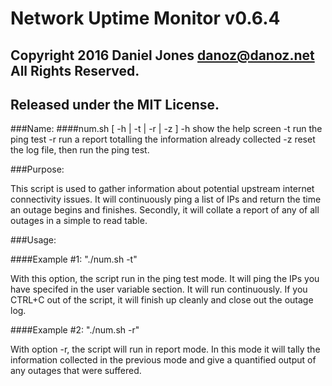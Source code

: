 # Network Uptime Monitor v0.6.4
## Copyright 2016 Daniel Jones <danoz@danoz.net> All Rights Reserved.
## Released under the MIT License.


###Name:
####num.sh [ -h | -t | -r | -z ]
	-h show the help screen
	-t run the ping test
	-r run a report totalling the information already collected
	-z reset the log file, then run the ping test.

###Purpose:

 This script is used to gather information about potential upstream
 internet connectivity issues. It will continuously ping a list of IPs
 and return the time an outage begins and finishes. Secondly, it will
 collate a report of any of all outages in a simple to read table.

###Usage:

####Example #1: "./num.sh -t"

 With this option, the script run in the ping test mode. It will ping the IPs
 you have specifed in the user variable section. It will run continuously. If
 you CTRL+C out of the script, it will finish up cleanly and close out the
 outage log.

####Example #2: "./num.sh -r"

 With option -r, the script will run in report mode. In this mode it will
 tally the information collected in the previous mode and give a quantified
 output of any outages that were suffered.
